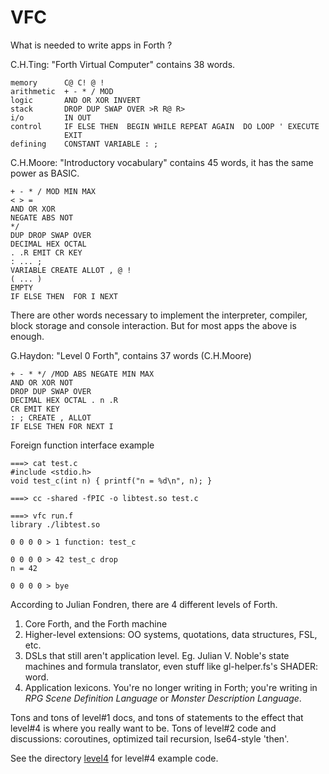 # VFC

What is needed to write apps in Forth ?


C.H.Ting: "Forth Virtual Computer" contains 38 words.

    memory      C@ C! @ !
    arithmetic  + - * / MOD
    logic       AND OR XOR INVERT
    stack       DROP DUP SWAP OVER >R R@ R>
    i/o         IN OUT
    control     IF ELSE THEN  BEGIN WHILE REPEAT AGAIN  DO LOOP ' EXECUTE
                EXIT
    defining    CONSTANT VARIABLE : ;


C.H.Moore: "Introductory vocabulary" contains 45 words, it has the same 
power as BASIC.

    + - * / MOD MIN MAX
    < > =
    AND OR XOR
    NEGATE ABS NOT
    */
    DUP DROP SWAP OVER
    DECIMAL HEX OCTAL
    . .R EMIT CR KEY
    : ... ;
    VARIABLE CREATE ALLOT , @ !
    ( ... )
    EMPTY
    IF ELSE THEN  FOR I NEXT

There are other words necessary to implement the interpreter, compiler,
block storage and console interaction. But for most apps the above
is enough.


G.Haydon: "Level 0 Forth", contains 37 words (C.H.Moore)

    + - * */ /MOD ABS NEGATE MIN MAX
    AND OR XOR NOT
    DROP DUP SWAP OVER
    DECIMAL HEX OCTAL . n .R
    CR EMIT KEY
    : ; CREATE , ALLOT
    IF ELSE THEN FOR NEXT I

Foreign function interface example

    ===> cat test.c
    #include <stdio.h>
    void test_c(int n) { printf("n = %d\n", n); }

    ===> cc -shared -fPIC -o libtest.so test.c

    ===> vfc run.f
    library ./libtest.so

    0 0 0 0 > 1 function: test_c

    0 0 0 0 > 42 test_c drop
    n = 42

    0 0 0 0 > bye

According to Julian Fondren, there are 4 different levels of Forth.

1. Core Forth, and the Forth machine
2. Higher-level extensions: OO systems, quotations, data structures, FSL, etc.
3. DSLs that still aren't application level. Eg. Julian V. Noble's state
   machines and formula translator, even stuff like gl-helper.fs's SHADER: word.
4. Application lexicons. You're no longer writing in Forth; you're writing in
   *RPG Scene Definition Language* or *Monster Description Language*.

Tons and tons of level#1 docs, and tons of statements to the effect that
level#4 is where you really want to be. Tons of level#2 code and discussions:
coroutines, optimized tail recursion, lse64-style 'then'.

See the directory [level4](https://github.com/pahihu/vfc/tree/master/level4) for level#4 example code.
